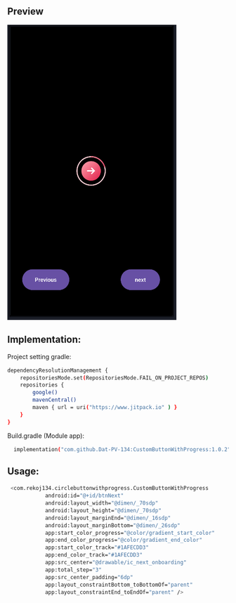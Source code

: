 ## Preview

![alt text](https://github.com/Dat-PV-134/CustomButtonWithProgress/blob/main/preview.png)

## Implementation:
Project setting gradle:

```sh
dependencyResolutionManagement {
    repositoriesMode.set(RepositoriesMode.FAIL_ON_PROJECT_REPOS)
    repositories {
        google()
        mavenCentral()
        maven { url = uri("https://www.jitpack.io" ) }
    }
}
```

Build.gradle (Module app):

```sh
  implementation("com.github.Dat-PV-134:CustomButtonWithProgress:1.0.2")
```

## Usage:

```sh
 <com.rekoj134.circlebuttonwithprogress.CustomButtonWithProgress
            android:id="@+id/btnNext"
            android:layout_width="@dimen/_70sdp"
            android:layout_height="@dimen/_70sdp"
            android:layout_marginEnd="@dimen/_16sdp"
            android:layout_marginBottom="@dimen/_26sdp"
            app:start_color_progress="@color/gradient_start_color"
            app:end_color_progress="@color/gradient_end_color"
            app:start_color_track="#1AFECDD3"
            app:end_color_track="#1AFECDD3"
            app:src_center="@drawable/ic_next_onboarding"
            app:total_step="3"
            app:src_center_padding="6dp"
            app:layout_constraintBottom_toBottomOf="parent"
            app:layout_constraintEnd_toEndOf="parent" />
```


